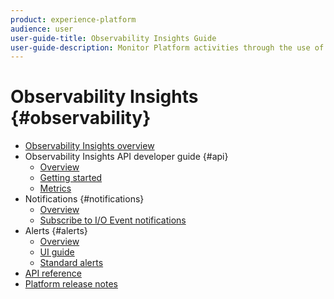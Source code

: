```yaml
---
product: experience-platform
audience: user
user-guide-title: Observability Insights Guide
user-guide-description: Monitor Platform activities through the use of statistical metrics and event notifications.
---
```


# Observability Insights {#observability}

* [Observability Insights overview](./home.md)
* Observability Insights API developer guide {#api}
  * [Overview](./api/overview.md)
  * [Getting started](./api/getting-started.md)
  * [Metrics](./api/metrics.md)
* Notifications {#notifications}
  * [Overview](./notifications/overview.md)
  * [Subscribe to I/O Event notifications](./notifications/subscribe.md)
* Alerts {#alerts}
  * [Overview](./alerts/overview.md)
  * [UI guide](./alerts/ui-guide.md)
  * [Standard alerts](./alerts/rules.md)
* [API reference](https://www.adobe.io/apis/experienceplatform/home/api-reference.html#!acpdr/swagger-specs/observability-insights.yaml)
* [Platform release notes](https://www.adobe.com/go/platform-release-notes-en)